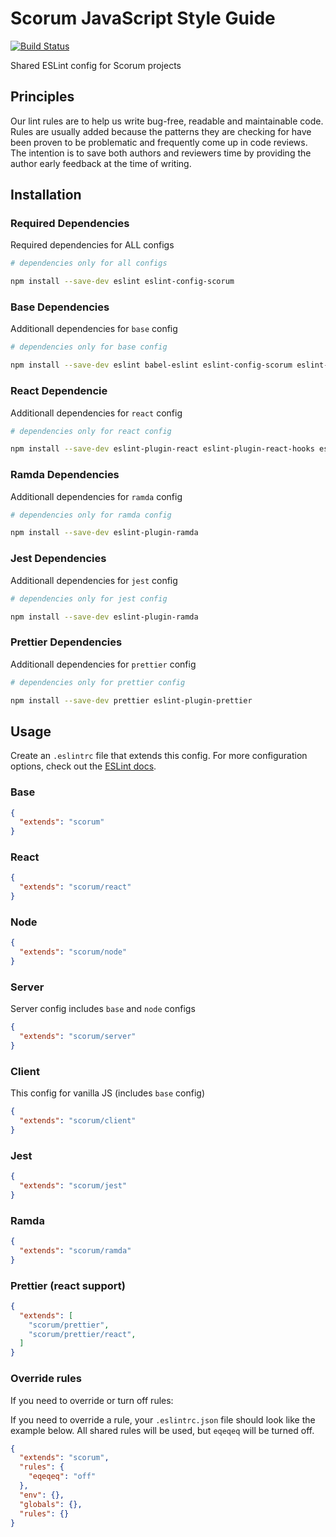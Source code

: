 # Scorum JavaScript Style Guide

[![Build Status](https://github.com/scorum/javascript/workflows/Node%20CI/badge.svg)](https://github.com/scorum/javascript/actions)

Shared ESLint config for Scorum projects

## Principles

Our lint rules are to help us write bug-free, readable and maintainable code.
Rules are usually added because the patterns they are checking for have been proven to be problematic
and frequently come up in code reviews.
The intention is to save both authors and reviewers time by providing the author early feedback at the time of writing.

## Installation

### Required Dependencies

Required dependencies for ALL configs

```bash
# dependencies only for all configs

npm install --save-dev eslint eslint-config-scorum
```

### Base Dependencies

Additionall dependencies for `base` config

```bash
# dependencies only for base config

npm install --save-dev eslint babel-eslint eslint-config-scorum eslint-plugin-import
```

### React Dependencie

Additionall dependencies for `react` config

```bash
# dependencies only for react config

npm install --save-dev eslint-plugin-react eslint-plugin-react-hooks eslint-plugin-jsx-a11y
```

### Ramda Dependencies

Additionall dependencies for `ramda` config

```bash
# dependencies only for ramda config

npm install --save-dev eslint-plugin-ramda
```

### Jest Dependencies

Additionall dependencies for `jest` config

```bash
# dependencies only for jest config

npm install --save-dev eslint-plugin-ramda
```

### Prettier Dependencies

Additionall dependencies for `prettier` config

```bash
# dependencies only for prettier config

npm install --save-dev prettier eslint-plugin-prettier
```

## Usage

Create an `.eslintrc` file that extends this config. For more configuration options, check out the [ESLint docs](https://eslint.org/docs/user-guide/configuring).

### Base

```json
{
  "extends": "scorum"
}
```

### React

```json
{
  "extends": "scorum/react"
}
```

### Node

```json
{
  "extends": "scorum/node"
}
```

### Server

Server config includes `base` and `node` configs

```json
{
  "extends": "scorum/server"
}
```

### Client

This config for vanilla JS (includes `base` config)

```json
{
  "extends": "scorum/client"
}
```

### Jest

```json
{
  "extends": "scorum/jest"
}
```

### Ramda

```json
{
  "extends": "scorum/ramda"
}
```

### Prettier (react support)

```json
{
  "extends": [
    "scorum/prettier",
    "scorum/prettier/react",
  ]
}
```

### Override rules

If you need to override or turn off rules:

If you need to override a rule, your `.eslintrc.json` file should look like the example below. All shared rules will be used, but `eqeqeq` will be turned off.

```json
{
  "extends": "scorum",
  "rules": {
    "eqeqeq": "off"
  },
  "env": {},
  "globals": {},
  "rules": {}
}
